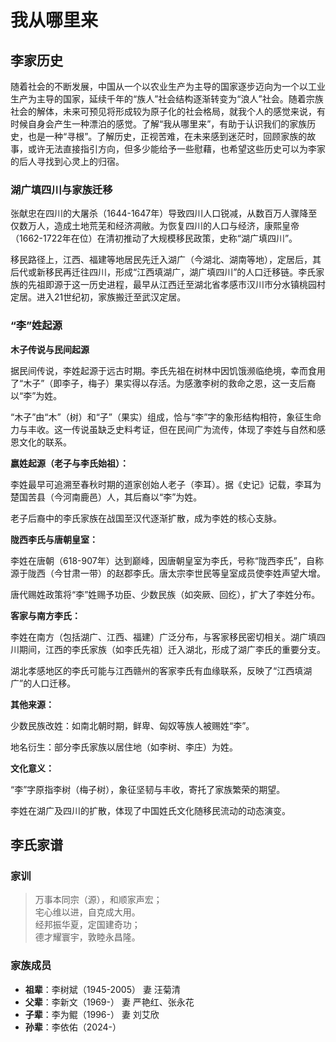 # 我从哪里来

## 李家历史

随着社会的不断发展，中国从一个以农业生产为主导的国家逐步迈向为一个以工业生产为主导的国家，延续千年的“族人”社会结构逐渐转变为“浪人”社会。随着宗族社会的解体，未来可预见将形成较为原子化的社会格局，就我个人的感觉来说，有时候自身会产生一种漂泊的感觉。了解“我从哪里来”，有助于认识我们的家族历史，也是一种“寻根”。了解历史，正视苦难，在未来感到迷茫时，回顾家族的故事，或许无法直接指引方向，但多少能给予一些慰藉，也希望这些历史可以为李家的后人寻找到心灵上的归宿。

### 湖广填四川与家族迁移

张献忠在四川的大屠杀（1644-1647年）导致四川人口锐减，从数百万人骤降至仅数万人，造成土地荒芜和经济凋敝。为恢复四川的人口与经济，康熙皇帝（1662-1722年在位）在清初推动了大规模移民政策，史称“湖广填四川”。

移民路径上，江西、福建等地居民先迁入湖广（今湖北、湖南等地），定居后，其后代或新移民再迁往四川，形成“江西填湖广，湖广填四川”的人口迁移链。李氏家族的先祖即源于这一历史进程，最早从江西迁至湖北省孝感市汉川市分水镇桃园村定居。进入21世纪初，家族搬迁至武汉定居。

### “李”姓起源
**木子传说与民间起源**

据民间传说，李姓起源于远古时期。李氏先祖在树林中因饥饿濒临绝境，幸而食用了“木子”（即李子，梅子）果实得以存活。为感激李树的救命之恩，这一支后裔以“李”为姓。



“木子”由“木”（树）和“子”（果实）组成，恰与“李”字的象形结构相符，象征生命力与丰收。这一传说虽缺乏史料考证，但在民间广为流传，体现了李姓与自然和感恩文化的联系。


**嬴姓起源（老子与李氏始祖）：**

李姓最早可追溯至春秋时期的道家创始人老子（李耳）。据《史记》记载，李耳为楚国苦县（今河南鹿邑）人，其后裔以“李”为姓。

老子后裔中的李氏家族在战国至汉代逐渐扩散，成为李姓的核心支脉。

**陇西李氏与唐朝皇室：**

李姓在唐朝（618-907年）达到巅峰，因唐朝皇室为李氏，号称“陇西李氏”，自称源于陇西（今甘肃一带）的赵郡李氏。唐太宗李世民等皇室成员使李姓声望大增。

唐代赐姓政策将“李”姓赐予功臣、少数民族（如突厥、回纥），扩大了李姓分布。

**客家与南方李氏：**

李姓在南方（包括湖广、江西、福建）广泛分布，与客家移民密切相关。湖广填四川期间，江西的李氏家族（如李氏先祖）迁入湖北，形成了湖广李氏的重要分支。

湖北孝感地区的李氏可能与江西赣州的客家李氏有血缘联系，反映了“江西填湖广”的人口迁移。

**其他来源：**

少数民族改姓：如南北朝时期，鲜卑、匈奴等族人被赐姓“李”。

地名衍生：部分李氏家族以居住地（如李树、李庄）为姓。

**文化意义：**

“李”字原指李树（梅子树），象征坚韧与丰收，寄托了家族繁荣的期望。

李姓在湖广及四川的扩散，体现了中国姓氏文化随移民流动的动态演变。


## 李氏家谱

### 家训

> 万事本同宗（源），和顺家声宏；\
> 宅心维以进，自克成大用。\
> 经邦振华夏，定国建奇功；\
> 德才耀寰宇，敦睦永昌隆。

### 家族成员

- **祖辈**：李树斌（1945-2005） 妻 汪菊清
- **父辈**：李新文（1969-） 妻 严艳红、张永花
- **子辈**：李为鲲（1996-） 妻 刘艾欣
- **孙辈**：李依佑（2024-）



